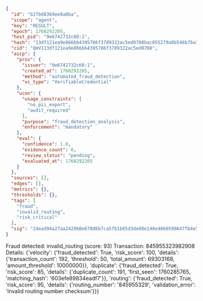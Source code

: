 ```json
{
  "id": "b27bd8369ee0a0ba",
  "scope": "agent",
  "key": "RESULT",
  "epoch": 1760292205,
  "host_pid": "9e6742732c60:1",
  "hash": "13df121ea9e866bb4395786f3789322ac5ed0708bac055279a0b546b76a300c2",
  "cid": "QmV113df121ea9e866bb4395786f3789322ac5ed0708",
  "aicp": {
    "prov": {
      "issuer": "9e6742732c60:1",
      "created_at": 1760292205,
      "method": "automated_fraud_detection",
      "vc_type": "VerifiableCredential"
    },
    "ucon": {
      "usage_constraints": [
        "no_pii_export",
        "audit_required"
      ],
      "purpose": "fraud_detection_analysis",
      "enforcement": "mandatory"
    },
    "eval": {
      "confidence": 1.0,
      "evidence_count": 0,
      "review_status": "pending",
      "evaluated_at": 1760292205
    }
  },
  "sources": [],
  "edges": [],
  "metrics": {},
  "thresholds": {},
  "tags": [
    "fraud",
    "invalid_routing",
    "risk_critical"
  ],
  "sig": "24ead94a27aa242968e670d6b7ca57b1b05d3de88e148e4868590647fb4e57eb"
}
```

Fraud detected: invalid_routing (score: 93)
Transaction: 845955323982908
Details: {'velocity': {'fraud_detected': True, 'risk_score': 100, 'details': {'transaction_count': 192, 'threshold': 50, 'total_amount': 69303168, 'amount_threshold': 10000000}}, 'duplicate': {'fraud_detected': True, 'risk_score': 85, 'details': {'duplicate_count': 191, 'first_seen': 1760285765, 'matching_hash': '603efe89834eadf7'}}, 'routing': {'fraud_detected': True, 'risk_score': 95, 'details': {'routing_number': '845955329', 'validation_error': 'Invalid routing number checksum'}}}